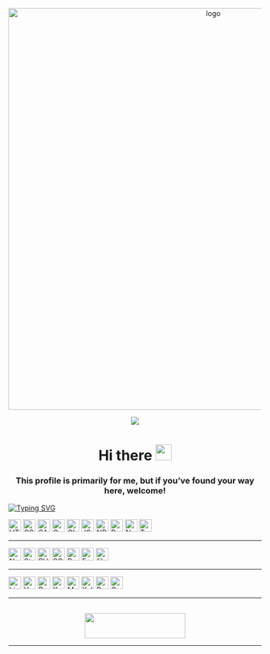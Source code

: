 <p align="center">
  <img width="800px" src="https://assets-global.website-files.com/608a88369ffab4f5de1ed321/63f35253b68fbb93f5aedf7b_JavaScript-code.jpeg" alt="logo" />
</p>


<p align="center"> <img src="https://user-images.githubusercontent.com/120065120/212209674-07b3685e-1127-4f42-9871-3a423d343fa2.svg" /> </p>



<h1 align="center">Hi there <img src="https://github.com/blackcater/blackcater/raw/main/images/Hi.gif" height="32"/></h1>
<h3 align="center">This profile is primarily for me, but if you’ve found your way here, welcome!
</h3>


<!--## My stack technologies-->

[![Typing SVG](https://readme-typing-svg.herokuapp.com?color=%2336BCF7&lines=Some+technologies+I'm+proficient+in)](https://git.io/typing-svg)



<img src="https://img.shields.io/badge/HTML5-282C34?logo=html5" alt="HTML logo" title="HTML" height="25"/>

<img src="https://img.shields.io/badge/CSS3-282C34?logo=css3&logoColor=1572B6" alt="CSS logo" title="CSS" height="25"/>

<img src="https://img.shields.io/badge/SASS-282C34?logo=sass" alt="SASS logo" title="SASS" height="25"/>

<img src="https://img.shields.io/badge/Gulp-282C34?logo=gulp" alt="Gulp logo" title="Gulp" height="25"/>

<img src="https://img.shields.io/badge/GIT-282C34?logo=git&logoColor=red" alt="GIT logo" title="GIT" height="25"/>

<img src="https://img.shields.io/badge/JavaScript-282C34?logo=javascript&logoColor=F7DF1E" alt="JS logo" title="JS" height="25"/>

<img src="https://img.shields.io/badge/NPM-282C34?logo=npm&logoColor=red" alt="NPM logo" title="NPM" height="25"/>

<img src="https://img.shields.io/badge/React-282C34?logo=react" alt="React logo" title="React" height="25"/>

<img src="https://img.shields.io/badge/Next.js-282C34?logo=next.js&logoColor=FFFFFF" alt="Next logo" title="Next" height="25"/>

<img src="https://img.shields.io/badge/TypeScript-282C34?logo=typescript&logoColor=3178C6" alt="TypeScript logo" alt="MongoDB logo" title="MongoDB" height="25"/>

------

<img src="https://img.shields.io/badge/Node.js-282C34?logo=node.js&logoColor=339933" alt="Node logo" title="Node" height="25"/>

<img src="https://img.shields.io/badge/Strapi-282C34?logo=strapi&logoColor=white" alt="Strapi logo" title="Strapi" height="25"/>

<img src="https://img.shields.io/badge/PHP-282C34?logo=php" alt="PHP logo" title="PHP" height="25"/>

<img src="https://img.shields.io/badge/mysql-282C34?logo=mysql&logoColor=F7DF1E" alt="SQL logo" title="SQL" height="25"/>

<img src="https://img.shields.io/badge/Python-282C34?logo=python" alt="Python logo" title="Python" height="25"/>

<img src="https://img.shields.io/badge/fastapi-282C34?logo=fastapi&logoColor=white" alt="Fastapi logo" title="Fastapi" height="25"/>


<img src="https://img.shields.io/badge/filezilla-282C34?logo=filezilla&logoColor=red" alt="filezilla logo" title="filezilla" height="25"/>

-------

<img src="https://img.shields.io/badge/Linux-282C34?logo=linux&logoColor=white" alt="Linux logo" title="Linux" height="25"/>

<img src="https://img.shields.io/badge/vmware-282C34?logo=vmware&logoColor=blue" alt="VMware logo" title="VMware" height="25"/>

<img src="https://img.shields.io/badge/Docker-282C34?logo=docker" alt="Docker logo" title="Docker" height="25"/>

<img src="https://img.shields.io/badge/Kubernetes-282C34?logo=Kubernetes" alt="Kubernetes logo" title="Kubernetes" height="25"/>

<img src="https://img.shields.io/badge/Metasploit-282C34?logo=metasploit&logoColor=blue" alt="Metasploit logo" title="Metasploit" height="25"/>

<img src="https://img.shields.io/badge/KaliLinux-282C34?logo=KaliLinux&logoColor=white" alt="Kali logo" title="Kali" height="25"/>

<img src="https://img.shields.io/badge/burpsuite-282C34?logo=burpsuite&logoColor=red" alt="Burp logo" title="Burp" height="25"/>

<img src="https://img.shields.io/badge/owasp-282C34?logo=owasp&logoColor=red" alt="Owasp logo" title="Owasp" height="25"/>


<!--## About me-->

-------

##

<p align="center">
   <a href="https://www.behance.net/kostekhuszcza">
     <img width="200px" height="50px" src="https://img.shields.io/badge/Behance-black?style=for-the-badge&logo=Behance&logoColor=white"/>
  </a>
</p>

------





<!--
**Konstans8/Konstans8** is a ✨ _special_ ✨ repository because its `README.md` (this file) appears on your GitHub profile.

Here are some ideas to get you started:

- 🔭 I’m currently working on ...
- 🌱 I’m currently learning ...
- 👯 I’m looking to collaborate on ...
- 🤔 I’m looking for help with ...
- 💬 Ask me about ...
- 📫 How to reach me: ...
- 😄 Pronouns: ...
- ⚡ Fun fact: ...
-->

